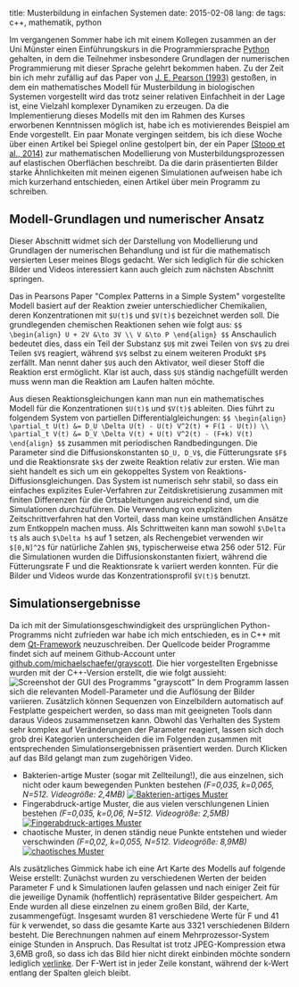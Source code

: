 title: Musterbildung in einfachen Systemen
date: 2015-02-08
lang: de
tags: c++, mathematik, python

Im vergangenen Sommer habe ich mit einem Kollegen zusammen an der Uni Münster einen Einführungskurs in die Programmiersprache [Python][python] gehalten, in dem die Teilnehmer insbesondere Grundlagen der numerischen Programmierung mit dieser Sprache gelehrt bekommen haben. Zu der Zeit bin ich mehr zufällig auf das Paper von [J. E. Pearson (1993)][pearson93] gestoßen, in dem ein mathematisches Modell für Musterbildung in biologischen Systemen vorgestellt wird das trotz seiner relativen Einfachheit in der Lage ist, eine Vielzahl komplexer Dynamiken zu erzeugen. Da die Implementierung dieses Modells mit den im Rahmen des Kurses erworbenen Kenntnissen möglich ist, habe ich es motivierendes Beispiel am Ende vorgestellt. Ein paar Monate vergingen seitdem, bis ich diese Woche über einen Artikel bei Spiegel online gestolpert bin, der ein Paper [(Stoop et al., 2014)][stoop14] zur mathematischen Modellierung von Musterbildungsprozessen auf elastischen Oberflächen beschreibt. Da die darin präsentierten Bilder starke Ähnlichkeiten mit meinen eigenen Simulationen aufweisen habe ich mich kurzerhand entschieden, einen Artikel über mein Programm zu schreiben.

## Modell-Grundlagen und numerischer Ansatz

Dieser Abschnitt widmet sich der Darstellung von Modellierung und Grundlagen der numerischen Behandlung und ist für die mathematisch versierten Leser meines Blogs gedacht. Wer sich lediglich für die schicken Bilder und Videos interessiert kann auch gleich zum nächsten Abschnitt springen.

Das in Pearsons Paper &quot;Complex Patterns in a Simple System&quot; vorgestellte Modell basiert auf der Reaktion zweier unterschiedlicher Chemikalien, deren Konzentrationen mit `$U(t)$` und `$V(t)$` bezeichnet werden soll. Die grundlegenden chemischen Reaktionen sehen wie folgt aus:
`$$
	\begin{align}
		U + 2V &\to 3V \\
			V &\to P
	\end{align}
$$`
Anschaulich bedeutet dies, dass ein Teil der Substanz `$U$` mit zwei Teilen von `$V$` zu drei Teilen `$V$` reagiert, während `$V$` selbst zu einem weiteren Produkt `$P$` zerfällt. Man nennt daher `$U$` auch den Aktivator, weil dieser Stoff die Reaktion erst ermöglicht. Klar ist auch, dass `$U$` ständig nachgefüllt werden muss wenn man die Reaktion am Laufen halten möchte.

Aus diesen Reaktionsgleichungen kann man nun ein mathematisches Modell für die  Konzentrationen `$U(t)$` und `$V(t)$` ableiten. Dies führt zu folgendem System von partiellen Differentialgleichungen:
`$$
	\begin{align}
		\partial_t U(t) &= D_U \Delta U(t) - U(t) V^2(t) + F(1 - U(t)) \\
		\partial_t V(t) &= D_V \Delta V(t) + U(t) V^2(t) - (F+k) V(t)
	\end{align}
$$`
zusammen mit periodischen Randbedingungen. Die Parameter sind die Diffusionskonstanten `$D_U, D_V$`, die Fütterungsrate `$F$` und die Reaktionsrate `$k$` der zweite Reaktion relativ zur ersten. Wie man sieht handelt es sich um ein gekoppeltes System von Reaktions-Diffusionsgleichungen. Das System ist numerisch sehr stabil, so dass ein einfaches explizites Euler-Verfahren zur Zeitdiskretisierung zusammen mit finiten Differenzen für die Ortsableitungen ausreichend sind, um die Simulationen durchzuführen. Die Verwendung von expliziten Zeitschrittverfahren hat den Vorteil, dass man keine umständlichen Ansätze zum Entkoppeln machen muss. Als Schrittweiten kann man sowohl `$\Delta t$` als auch `$\Delta h$` auf 1 setzen, als Rechengebiet verwenden wir `$[0,N]^2$` für natürliche Zahlen `$N$`, typischerweise etwa 256 oder 512. Für die Simulationen wurden die Diffusionskonstanten fixiert, während die Fütterungsrate F und die Reaktionsrate k variiert werden konnten. Für die Bilder und Videos wurde das Konzentrationsprofil `$V(t)$` benutzt.

## Simulationsergebnisse

Da ich mit der Simulationsgeschwindigkeit des ursprünglichen Python-Programms nicht zufrieden war habe ich mich entschieden, es in C++ mit dem [Qt-Framework][qt] neuzuschreiben. Der Quellcode beider Programme findet sich auf meinem Github-Account unter [github.com/michaelschaefer/grayscott][github]. Die hier vorgestellten Ergebnisse wurden mit der C++-Version erstellt, die wie folgt aussieht:
![Screenshot der GUI des Programms "grayscott"][grayscottgui]
In dem Programm lassen sich die relevanten Modell-Parameter und die Auflösung der Bilder variieren. Zusätzlich können Sequenzen von Einzelbildern automatisch auf Festplatte gespeichert werden, so dass man mit geeigneten Tools dann daraus Videos zusammensetzen kann. Obwohl das Verhalten des System sehr komplex auf Veränderungen der Parameter reagiert, lassen sich doch grob drei Kategorien unterscheiden die im Folgenden zusammen mit entsprechenden Simulationsergebnissen präsentiert werden. Durch Klicken auf das Bild gelangt man zum zugehörigen Video.

* Bakterien-artige Muster (sogar mit Zellteilung!), die aus einzelnen, sich nicht oder kaum bewegenden Punkten bestehen *(F=0,035, k=0,065, N=512. Videogröße: 2,4MB)* [![Bakterien-artiges Muster][bacteria_img]][bacteria_vid]
* Fingerabdruck-artige Muster, die aus vielen verschlungenen Linien bestehen *(F=0,035, k=0,06, N=512. Videogröße: 2,5MB)* [![Fingerabdruck-artiges Muster][fingerprint_img]][fingerprint_vid]
* chaotische Muster, in denen ständig neue Punkte entstehen und wieder verschwinden *(F=0,02, k=0,055, N=512. Videogröße: 8,9MB)* [![chaotisches Muster][unstable_img]][unstable_vid]

Als zusätzliches Gimmick habe ich eine Art Karte des Modells auf folgende Weise erstellt: Zunächst wurden zu verschiedenen Werten der beiden Parameter F und k Simulationen laufen gelassen und nach einiger Zeit für die jeweilige Dynamik (hoffentlich) repräsentative Bilder gespeichert. Am Ende wurden all diese einzelnen zu einem großen Bild, der Karte, zusammengefügt. Insgesamt wurden 81 verschiedene Werte für F und 41 für k verwendet, so dass die gesamte Karte aus 3321 verschiedenen Bildern besteht. Die Berechnungen nahmen auf einem Mehrprozessor-System einige Stunden in Anspruch. Das Resultat ist trotz JPEG-Kompression etwa 3,6MB groß, so dass ich das Bild hier nicht direkt einbinden möchte sondern lediglich [verlinke][parametermap]. Der F-Wert ist in jeder Zeile konstant, während der k-Wert entlang der Spalten gleich bleibt.

[bacteria_img]: /files/images/grayscott/bacteria.png
[bacteria_vid]: /files/videos/grayscott/bacteria.mp4
[fingerprint_img]: /files/images/grayscott/fingerprint.png
[fingerprint_vid]: /files/videos/grayscott/fingerprint.mp4
[unstable_img]: /files/images/grayscott/unstable.png
[unstable_vid]: /files/videos/grayscott/unstable.mp4
[github]: https://github.com/michaelschaefer/grayscott
[grayscottgui]: /files/images/grayscott/grayscottgui.png
[parametermap]: /files/images/grayscott/parametermap.jpg
[pearson93]: http://www.sciencemag.org/content/261/5118/189
[python]: http://www.python.org
[qt]: http://www.qt-project.org
[stoop14]: http://www.nature.com/nmat/journal/vaop/ncurrent/full/nmat4202.html
